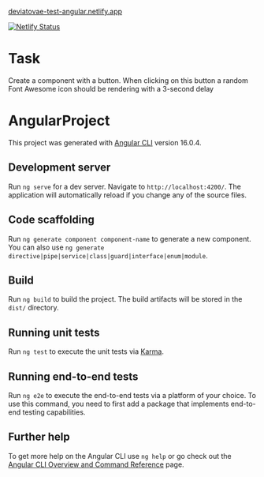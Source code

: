 [deviatovae-test-angular.netlify.app](https://deviatovae-test-angular.netlify.app)

[![Netlify Status](https://api.netlify.com/api/v1/badges/3adbe212-7e1d-4a9a-83ab-4b5ca3c2372d/deploy-status)](https://app.netlify.com/sites/deviatovae-test-angular/deploys)

# Task
Create a component with a button. When clicking on this button a random Font Awesome icon should be rendering with a 3-second delay

# AngularProject

This project was generated with [Angular CLI](https://github.com/angular/angular-cli) version 16.0.4.

## Development server

Run `ng serve` for a dev server. Navigate to `http://localhost:4200/`. The application will automatically reload if you change any of the source files.

## Code scaffolding

Run `ng generate component component-name` to generate a new component. You can also use `ng generate directive|pipe|service|class|guard|interface|enum|module`.

## Build

Run `ng build` to build the project. The build artifacts will be stored in the `dist/` directory.

## Running unit tests

Run `ng test` to execute the unit tests via [Karma](https://karma-runner.github.io).

## Running end-to-end tests

Run `ng e2e` to execute the end-to-end tests via a platform of your choice. To use this command, you need to first add a package that implements end-to-end testing capabilities.

## Further help

To get more help on the Angular CLI use `ng help` or go check out the [Angular CLI Overview and Command Reference](https://angular.io/cli) page.
